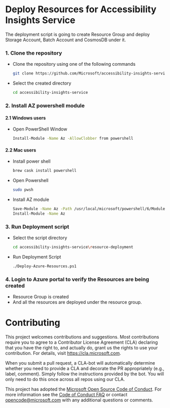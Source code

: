 # Deploy Resources for Accessibility Insights Service

The deployment script is going to create Resource Group and deploy Storage Account, Batch Account and CosmosDB under it.

### 1. Clone the repository

-   Clone the repository using one of the following commands
    ```bash
    git clone https://github.com/Microsoft/accessibility-insights-service.git
    ```
-   Select the created directory
    ```bash
    cd accessibility-insights-service
    ```

### 2. Install AZ powershell module

#### 2.1 Windows users

-   Open PowerShell Window
    ```bash
    Install-Module -Name Az -AllowClobber from powershell
    ```

#### 2.2 Mac users

-   Install power shell
    ```bash
    brew cask install powershell
    ```
-   Open Powershell
    ```bash
    sudo pwsh
    ```
-   Install AZ module
    ```bash
    Save-Module -Name Az -Path /usr/local/microsoft/powershell/6/Modules
    Install-Module -Name Az
    ```

### 3. Run Deployment script

-   Select the script directory

    ```bash
    cd accessibility-insights-service\resource-deployment
    ```

-   Run Deployment Script
    ```bash
    ./Deploy-Azure-Resources.ps1
    ```

### 4. Login to Azure portal to verify the Resources are being created

-   Resource Group is created
-   And all the resources are deployed under the resource group.

# Contributing

This project welcomes contributions and suggestions. Most contributions require you to agree to a
Contributor License Agreement (CLA) declaring that you have the right to, and actually do, grant us
the rights to use your contribution. For details, visit https://cla.microsoft.com.

When you submit a pull request, a CLA-bot will automatically determine whether you need to provide
a CLA and decorate the PR appropriately (e.g., label, comment). Simply follow the instructions
provided by the bot. You will only need to do this once across all repos using our CLA.

This project has adopted the [Microsoft Open Source Code of Conduct](https://opensource.microsoft.com/codeofconduct/).
For more information see the [Code of Conduct FAQ](https://opensource.microsoft.com/codeofconduct/faq/) or
contact [opencode@microsoft.com](mailto:opencode@microsoft.com) with any additional questions or comments.
